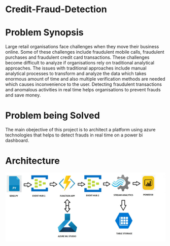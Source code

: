 # Credit-Fraud-Detection
# Problem Synopsis
Large retail organisations face challenges when they move their business online. Some of these challenges include fraudulent mobile calls, fraudulent purchases and fraudulent credit card transactions. These challenges become difficult to analyze if organisations rely on traditional analytical approaches. The issues with traditional approaches include manual analytical processes to transform and analyze the data which takes enormous amount of time and also multiple verification methods are needed which causes inconvenience to the user. Detecting fraudulent transactions and anomalous activities in real time helps organisations to prevent frauds and save money. 
# Problem being Solved
The main obejective of this project is to architect a platform using azure technologies that helps to detect frauds in real time on a power bi dashboard.
# Architecture
![alt text](https://github.com/YaswantSaiKrishna/Credit-Fraud-Detection/blob/main/Images/Architecture.jpeg?raw=true)
